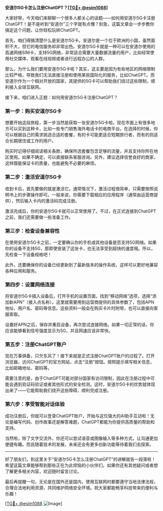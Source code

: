 **安道尔5G卡怎么注册ChatGPT？[[TG💪+ @esim1088](https://t.me/s/esim1088)]**

大家好呀，今天咱们来聊聊一个很多人都关心的话题——如何用安道尔5G卡注册ChatGPT！是不是听到“安道尔”三个字就有点懵？别急，这篇文章会一步步教你搞定这个问题，让你轻松玩转ChatGPT。

首先，咱们得搞清楚什么是安道尔5G卡。安道尔是一个位于欧洲的小国，虽然面积不大，但它的电信服务却非常出色。安道尔5G卡就是一种可以在安道尔使用的高速网络SIM卡，支持5G网络，非常适合需要大量数据流量的用户，比如经常使用社交媒体、观看在线视频或者进行远程办公的人群。

那么，为什么我们要用安道尔5G卡呢？其实，这主要是因为有些地区的网络限制比较严格，导致我们无法直接注册和使用某些国际化的服务，比如ChatGPT。而安道尔作为一个相对开放的国家，其提供的5G卡可以帮助我们绕过这些限制，顺利接入全球互联网。

接下来，咱们进入正题：如何用安道尔5G卡注册ChatGPT？

### 第一步：购买安道尔5G卡

想要开始这段旅程，第一步当然是获取一张安道尔5G卡啦。现在市面上有很多地方可以买到这种卡，比如一些专门销售海外电话卡的电商平台。在选择的时候，你可以根据自己的需求挑选合适的套餐，有的卡可能更适合短期旅行者，而有的则适合长期居住或工作的用户。

购买时记得仔细阅读相关条款，确保所选套餐包含足够的流量，并且支持你所在地区使用。如果不确定，可以直接联系客服咨询。另外，建议选择信誉良好的商家，这样既能保证卡的质量，也能避免不必要的麻烦。

### 第二步：激活安道尔5G卡

收到卡后，首先要做的就是激活它。通常情况下，激活过程很简单，只需要按照说明书上的步骤操作即可。一般来说，你需要下载相应的应用程序（通常由运营商提供），然后输入卡内的激活码完成注册。

激活完成后，你的安道尔5G卡就可以正常使用了。不过，在正式连接到ChatGPT之前，我们还需要做一些准备工作。

### 第三步：检查设备兼容性

在使用安道尔5G卡之前，一定要确认你的手机或其他设备是否支持5G网络。如果你的设备不支持5G，那即使安装了这张卡，也无法享受到超快的速度哦。所以，先检查一下设备规格吧！

此外，还要确保你的设备已经更新到了最新版本的操作系统，这样可以更好地兼容各种应用和服务。

### 第四步：设置网络连接

将安道尔5G卡插入设备后，打开手机的设置页面，找到“移动网络”选项，选择“添加新APN”（接入点名称）。这里就需要用到运营商提供的具体参数了，包括APN地址、用户名、密码等信息。这些资料一般会在购买卡片时附带，也可以直接向客服索取。

设置好APN之后，保存并重启设备，再次尝试连接网络。如果一切正常的话，你应该能够看到信号强度显示为5G，并且网速应该非常快。

### 第五步：注册ChatGPT账户

现在万事俱备，只欠东风了！接下来就是正式注册ChatGPT账户的过程了。打开浏览器，访问ChatGPT的官方网站，点击“注册”按钮。按照提示填写相关信息，比如邮箱地址、密码等。

需要注意的是，由于ChatGPT可能对部分国家有访问限制，因此在注册过程中可能会遇到验证码验证或者其他形式的安全检测。这时，安道尔5G卡的优势就体现出来了——它能帮助我们绕开这些障碍，顺利完成注册。

### 第六步：享受智能对话体验

成功注册后，你就可以登录ChatGPT账户，开始与这位强大的AI助手互动啦！无论是编写代码、创作故事还是解答难题，ChatGPT都能为你提供高质量的帮助和支持。

当然啦，除了文字交流外，你还可以尝试语音或图像输入等多种方式，让沟通更加便捷有趣。而且随着技术的发展，未来还会有更多创新功能等待着我们去探索。

---

好了朋友们，到这里关于“安道尔5G卡怎么注册ChatGPT”的讲解就告一段落啦！希望这篇文章能够帮到那些正在为此烦恼的小伙伴们。如果你还有其他疑问或者想了解更多相关内容，欢迎随时留言讨论。

最后再提醒一句，无论是在国外还是国内，使用互联网时都要遵守当地法律法规，合理合法地利用资源，共同维护网络安全环境。祝大家都能畅享科技带来的便利与乐趣！

[[TG💪+ @esim1088](https://t.me/s/esim1088) ![Image](https://i.postimg.cc/4NQfJmqS/Snipaste-2025-05-13-00-14-12.png)]